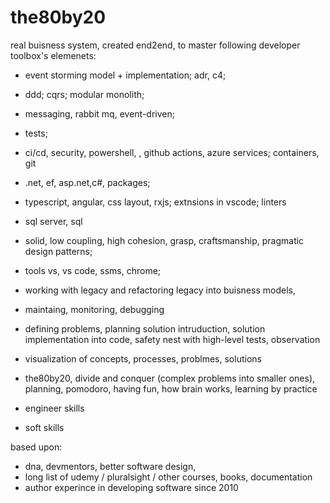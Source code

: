 # the80by20
real buisness system, created end2end, to master following developer toolbox's elemenets: 
- event storming model + implementation; adr, c4; 
- ddd; cqrs; modular monolith; 
- messaging, rabbit mq, event-driven; 
- tests; 
- ci/cd, security, powershell, , github actions, azure services; containers, git
- .net, ef, asp.net,c#, packages; 
- typescript, angular, css layout, rxjs; extnsions in vscode; linters
- sql server, sql
- solid, low coupling, high cohesion, grasp, craftsmanship, pragmatic design patterns; 
- tools vs, vs code, ssms, chrome; 


- working with legacy and refactoring legacy into buisness models, 
- maintaing, monitoring, debugging
- defining problems, planning solution intruduction, solution implementation into code, safety nest with high-level tests, observation
- visualization of concepts, processes, problmes, solutions
- the80by20, divide and conquer (complex problems into smaller ones), planning, pomodoro, having fun, how brain works, learning by practice
- engineer skills
- soft skills


based upon: 
- dna, devmentors, better software design, 
- long list of udemy / pluralsight / other courses, books, documentation
- author experince in developing software since 2010
